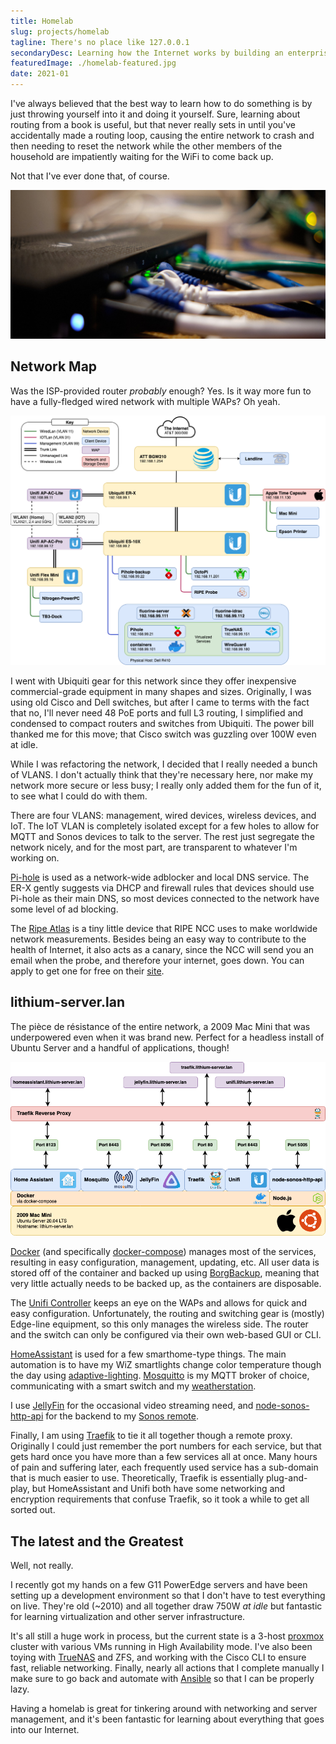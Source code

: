 ```yaml
---
title: Homelab
slug: projects/homelab
tagline: There's no place like 127.0.0.1
secondaryDesc: Learning how the Internet works by building an enterprise-grade server stack, at home
featuredImage: ./homelab-featured.jpg
date: 2021-01
---
```


I've always believed that the best way to learn how to do something is by just throwing yourself into it and doing it yourself.
Sure, learning about routing from a book is useful, but that never really sets in until you've accidentally made a routing loop, causing the entire network to crash and then needing to reset the network while the other members of the household are impatiently waiting for the WiFi to come back up.

Not that I've ever done that, of course.

![Some rather pretty Cat6 cables coming off of the ES-10X](homelab-featured.jpg)

## Network Map ##

Was the ISP-provided router *probably* enough?
Yes.
Is it way more fun to have a fully-fledged wired network with multiple WAPs?
Oh yeah. 

![Network map](network-diagram.png)

I went with Ubiquiti gear for this network since they offer inexpensive commercial-grade equipment in many shapes and sizes.
Originally, I was using old Cisco and Dell switches, but after I came to terms with the fact that no, I'll never need 48 PoE ports and full L3 routing, I simplified and condensed to compact routers and switches from Ubiquiti.
The power bill thanked me for this move; that Cisco switch was guzzling over 100W even at idle. 

While I was refactoring the network, I decided that I really needed a bunch of VLANS.
I don't actually think that they're necessary here, nor make my network more secure or less busy; I really only added them for the fun of it, to see what I could do with them.

There are four VLANS: management, wired devices, wireless devices, and IoT. 
The IoT VLAN is completely isolated except for a few holes to allow for MQTT and Sonos devices to talk to the server.
The rest just segregate the network nicely, and for the most part, are transparent to whatever I'm working on. 

[Pi-hole](https://pi-hole.net/) is used as a network-wide adblocker and local DNS service. 
The ER-X gently suggests via DHCP and firewall rules that devices should use Pi-hole as their main DNS, so most devices connected to the network have some level of ad blocking.

The [Ripe Atlas](https://atlas.ripe.net/) is a tiny little device that RIPE NCC uses to make worldwide network measurements. 
Besides being an easy way to contribute to the health of Internet, it also acts as a canary, since the NCC will send you an email when the probe, and therefore your internet, goes down.
You can apply to get one for free on their [site](https://atlas.ripe.net/get-involved/become-a-host/).

## lithium-server.lan ##

The pièce de résistance of the entire network, a 2009 Mac Mini that was underpowered even when it was brand new. 
Perfect for a headless install of Ubuntu Server and a handful of applications, though!

![Server service map](server-diagram.png)

[Docker](https://www.docker.com/) (and specifically [docker-compose](https://docs.docker.com/compose/)) manages most of the services, resulting in easy configuration, management, updating, etc.
All user data is stored off of the container and backed up using [BorgBackup](https://www.borgbackup.org/), meaning that very little actually needs to be backed up, as the containers are disposable.

The [Unifi Controller](https://hub.docker.com/r/linuxserver/unifi-controller) keeps an eye on the WAPs and allows for quick and easy configuration.
Unfortunately, the routing and switching gear is (mostly) Edge-line equipment, so this only manages the wireless side. 
The router and the switch can only be configured via their own web-based GUI or CLI.

[HomeAssistant](https://www.home-assistant.io/) is used for a few smarthome-type things.
The main automation is to have my WiZ smartlights change color temperature though the day using [adaptive-lighting](https://github.com/basnijholt/adaptive-lighting).
[Mosquitto](https://hub.docker.com/_/eclipse-mosquitto) is my MQTT broker of choice, communicating with a smart switch and my [weatherstation](../weatherstation/).

I use [JellyFin](https://jellyfin.org/) for the occasional video streaming need, and [node-sonos-http-api](https://github.com/jishi/node-sonos-http-api) for the backend to my [Sonos remote](https://github.com/eosti/sonos-remote).

Finally, I am using [Traefik](https://traefik.io/traefik/) to tie it all together though a remote proxy.
Originally I could just remember the port numbers for each service, but that gets hard once you have more than a few services all at once.
Many hours of pain and suffering later, each frequently used service has a sub-domain that is much easier to use.
Theoretically, Traefik is essentially plug-and-play, but HomeAssistant and Unifi both have some networking and encryption requirements that confuse Traefik, so it took a while to get all sorted out.

## The latest and the Greatest ##

Well, not really. 

I recently got my hands on a few G11 PowerEdge servers and have been setting up a development environment so that I don't have to test everything on live. 
They're old (~2010) and all together draw 750W *at idle* but fantastic for learning virtualization and other server infrastructure. 

It's all still a huge work in process, but the current state is a 3-host [proxmox](https://www.proxmox.com/en/) cluster with various VMs running in High Availability mode. 
I've also been toying with [TrueNAS](https://www.truenas.com/) and ZFS, and working with the Cisco CLI to ensure fast, reliable networking. 
Finally, nearly all actions that I complete manually I make sure to go back and automate with [Ansible](https://www.ansible.com/) so that I can be properly lazy. 

Having a homelab is great for tinkering around with networking and server management, and it's been fantastic for learning about everything that goes into our Internet. 
